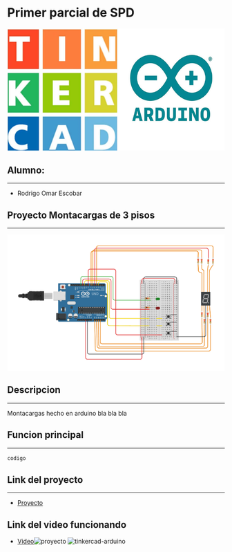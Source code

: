 # Primer parcial de SPD
![imagen de arduino y tinkercad](tinkercad-arduino.png "arduino en tinkercad")
<!-- UL-->
## Alumno:
---
* Rodrigo Omar Escobar

## Proyecto Montacargas de 3 pisos
---
![imagen del proyecyo](proyecto.png "proyecto hecho en tinkercad")
## Descripcion
---
Montacargas hecho en arduino bla bla bla
## Funcion principal
---
<!-- Bloque de codigos -->
```c++
codigo
```
## Link del proyecto
---
* [Proyecto](https://www.tinkercad.com/things/bNp2QRHDYhh?sharecode=J8ogw9SX7kTXkO-vtW1mXZV4U9Q0fco6h8rYiuCzcc0)
## Link del video funcionando
* [Video](link)![proyecto](https://github.com/rodrigo9988/markdown-test/assets/122792902/804a481e-1678-45a5-865d-d5e57a8a1989)
![tinkercad-arduino](https://github.com/rodrigo9988/markdown-test/assets/122792902/93b23ddd-a281-48ca-9abf-adbcfbddb1c8)

